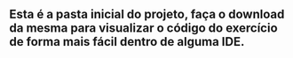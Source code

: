 ## Esta é a pasta inicial do projeto, faça o download da mesma para visualizar o código do exercício de forma mais fácil dentro de alguma IDE.

